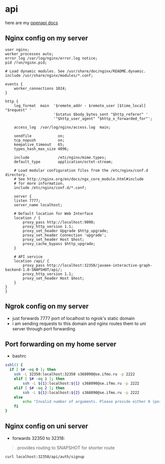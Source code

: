 # api

here are my [openapi docs](https://worthant.github.io/graphify-javaee-backend/)

## Nginx config on my server

```nginx
user nginx;
worker_processes auto;
error_log /var/log/nginx/error.log notice;
pid /run/nginx.pid;

# Load dynamic modules. See /usr/share/doc/nginx/README.dynamic.
include /usr/share/nginx/modules/*.conf;

events {
    worker_connections 1024;
}

http {
    log_format  main  '$remote_addr - $remote_user [$time_local] "$request" '
                      '$status $body_bytes_sent "$http_referer" '
                      '"$http_user_agent" "$http_x_forwarded_for"';

    access_log  /var/log/nginx/access.log  main;

    sendfile            on;
    tcp_nopush          on;
    keepalive_timeout   65;
    types_hash_max_size 4096;

    include             /etc/nginx/mime.types;
    default_type        application/octet-stream;

    # Load modular configuration files from the /etc/nginx/conf.d directory.
    # See http://nginx.org/en/docs/ngx_core_module.html#include
    # for more information.
    include /etc/nginx/conf.d/*.conf;

    server {
    listen 7777;
    server_name localhost;

    # Default location for Web Interface
    location / {
        proxy_pass http://localhost:9090;
        proxy_http_version 1.1;
        proxy_set_header Upgrade $http_upgrade;
        proxy_set_header Connection 'upgrade';
        proxy_set_header Host $host;
        proxy_cache_bypass $http_upgrade;
    }

    # API service
    location /api/ {
        proxy_pass http://localhost:32350/javaee-interactive-graph-backend-1.0-SNAPSHOT/api/;
        proxy_http_version 1.1;
        proxy_set_header Host $host;
    }
}
}

```

## Ngrok config on my server

- just forwards 7777 port of localhost to ngrok's static domain
- i am sending requests to this domain and nginx routes them to uni server through port forwarding    

## Port forwarding on my home server

- bashrc
```bash
sshl() {
  if [ $# -eq 0 ]; then
    ssh -L 32350:localhost:32350 s368090@se.ifmo.ru -p 2222
    elif [ $# -eq 1 ]; then
        ssh -L ${1}:localhost:${1} s368090@se.ifmo.ru -p 2222
    elif [ $# -eq 2 ]; then
        ssh -L ${1}:localhost:${2} s368090@se.ifmo.ru -p 2222
    else
        echo "Invalid number of arguments. Please provide either 0 (port 32318), 1 (port:port) or 2 (port1:port2)."
    fi
}
```

## Nginx config on uni server

- forwards 32350 to 32318:
> provides routing to SNAPSHOT for shorter route
```bash
curl localhost:32350/api/auth/signup
```
